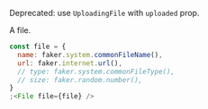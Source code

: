 Deprecated: use `UploadingFile` with `uploaded` prop.

A file.

```js
const file = {
  name: faker.system.commonFileName(),
  url: faker.internet.url(),
  // type: faker.system.commonFileType(),
  // size: faker.random.number(),
}
;<File file={file} />
```
